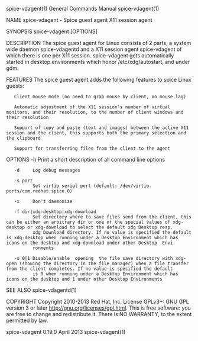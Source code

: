 spice-vdagent(1)                                                                           General Commands Manual                                                                           spice-vdagent(1)

NAME
       spice-vdagent - Spice guest agent X11 session agent

SYNOPSIS
       spice-vdagent [OPTIONS]

DESCRIPTION
       The spice guest agent for Linux consists of 2 parts, a system wide daemon spice-vdagentd and a X11 session agent spice-vdagent of which there is one per X11 session.
       spice-vdagent gets automatically started in desktop environments which honor /etc/xdg/autostart, and under gdm.

FEATURES
       The spice guest agent adds the following features to spice Linux guests:

       Client mouse mode (no need to grab mouse by client, no mouse lag)

       Automatic adjustment of the X11 session's number of virtual monitors, and their resolution, to the number of client windows and their resolution

       Support of copy and paste (text and images) between the active X11 session and the client, this supports both the primary selection and the clipboard

       Support for transferring files from the client to the agent

OPTIONS
       -h     Print a short description of all command line options

       -d     Log debug messages

       -s port
              Set virtio serial port (default: /dev/virtio-ports/com.redhat.spice.0)

       -x     Don't daemonize

       -f dir|xdg-desktop|xdg-download
              Set directory where to save files send from the client, this can be either an arbitrary dir or one of the special values of xdg-desktop or xdg-download to select the default xdg Desktop resp.
              xdg Download directory. If no value is specified the default is xdg-desktop when running under a Desktop Environment which has icons on the desktop and xdg-download under other Desktop  Envi‐
              ronments

       -o 0|1 Disable/enable  opening  the file save directory with xdg-open (showing the directory in the file manager) when a file transfer from the client completes. If no value is specified the default
              is 0 when running under a Desktop Environment which has icons on the desktop and 1 under other Desktop Environments

SEE ALSO
       spice-vdagentd(1)

COPYRIGHT
       Copyright 2010-2013 Red Hat, Inc. License GPLv3+: GNU GPL version 3 or later <http://gnu.org/licenses/gpl.html>.
       This is free software: you are free to change and redistribute it.  There is NO WARRANTY, to the extent permitted by law.

spice-vdagent 0.19.0                                                                              April 2013                                                                                 spice-vdagent(1)
